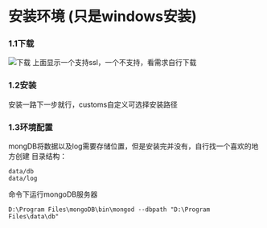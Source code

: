 # 安装环境  (只是windows安装)

### 1.1下载
![下载](http://120.25.163.238:8080/mongoDB/001.jpg)
上面显示一个支持ssl，一个不支持，看需求自行下载

### 1.2安装  
安装一路下一步就行，customs自定义可选择安装路径

### 1.3环境配置  

mongDB将数据以及log需要存储位置，但是安装完并没有，自行找一个喜欢的地方创建
目录结构：
```
data/db
data/log
```

命令下运行mongoDB服务器  
```
D:\Program Files\mongoDB\bin\mongod --dbpath "D:\Program Files\data\db"
```

